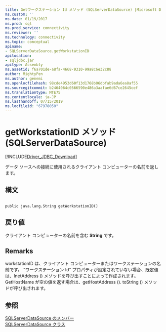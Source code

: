 ```yaml
---
title: Getワークステーション Id メソッド (SQLServerDataSource) |Microsoft Docs
ms.custom: ''
ms.date: 01/19/2017
ms.prod: sql
ms.prod_service: connectivity
ms.reviewer: ''
ms.technology: connectivity
ms.topic: conceptual
apiname:
- SQLServerDataSource.getWorkstationID
apilocation:
- sqljdbc.jar
apitype: Assembly
ms.assetid: f6a701de-a8fa-4668-9310-99a8c6e32c88
author: MightyPen
ms.author: genemi
ms.openlocfilehash: 98cde4953d60f13d1768b06dbfab9ada6ea8af55
ms.sourcegitcommit: b2464064c0566590e486a3aafae6d67ce2645cef
ms.translationtype: MTE75
ms.contentlocale: ja-JP
ms.lasthandoff: 07/15/2019
ms.locfileid: "67978050"
---
```

# <a name="getworkstationid-method-sqlserverdatasource"></a>getWorkstationID メソッド (SQLServerDataSource)
[!INCLUDE[Driver_JDBC_Download](../../../includes/driver_jdbc_download.md)]

  データ ソースへの接続に使用されるクライアント コンピューターの名前を返します。  
  
## <a name="syntax"></a>構文  
  
```  
  
public java.lang.String getWorkstationID()  
```  
  
## <a name="return-value"></a>戻り値  
 クライアント コンピューターの名前を含む **String** です。  
  
## <a name="remarks"></a>Remarks  
 workstationID は、クライアント コンピューターまたはワークステーションの名前です。 "ワークステーション Id" プロパティが設定されていない場合、既定値は、InetAddress () メソッドを呼び出すことによって作成されます。 GetHostName が空の値を返す場合は、getHostAddress (). toString () メソッドが呼び出されます。  
  
## <a name="see-also"></a>参照  
 [SQLServerDataSource のメンバー](../../../connect/jdbc/reference/sqlserverdatasource-members.md)   
 [SQLServerDataSource クラス](../../../connect/jdbc/reference/sqlserverdatasource-class.md)  
  
  
